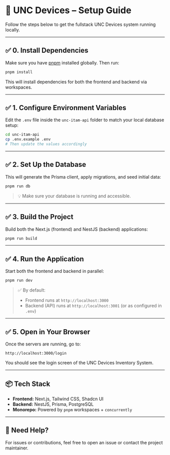 # 🚀 UNC Devices – Setup Guide

Follow the steps below to get the fullstack UNC Devices system running locally.

---

## ✅ 0. Install Dependencies

Make sure you have [pnpm](https://pnpm.io/) installed globally. Then run:

```bash
pnpm install
```

This will install dependencies for both the frontend and backend via workspaces.

---

## ✅ 1. Configure Environment Variables

Edit the `.env` file inside the `unc-itam-api` folder to match your local database setup:

```bash
cd unc-itam-api
cp .env.example .env
# Then update the values accordingly
```

---

## ✅ 2. Set Up the Database

This will generate the Prisma client, apply migrations, and seed initial data:

```bash
pnpm run db
```

> 💡 Make sure your database is running and accessible.

---

## ✅ 3. Build the Project

Build both the Next.js (frontend) and NestJS (backend) applications:

```bash
pnpm run build
```

---

## ✅ 4. Run the Application

Start both the frontend and backend in parallel:

```bash
pnpm run dev
```

> ✅ By default:
>
> - Frontend runs at `http://localhost:3000`
> - Backend (API) runs at `http://localhost:3001` (or as configured in `.env`)

---

## ✅ 5. Open in Your Browser

Once the servers are running, go to:

```
http://localhost:3000/login
```

You should see the login screen of the UNC Devices Inventory System.

---

## 📦 Tech Stack

- **Frontend:** Next.js, Tailwind CSS, Shadcn UI
- **Backend:** NestJS, Prisma, PostgreSQL
- **Monorepo:** Powered by `pnpm` workspaces + `concurrently`

---

## 🧠 Need Help?

For issues or contributions, feel free to open an issue or contact the project maintainer.
